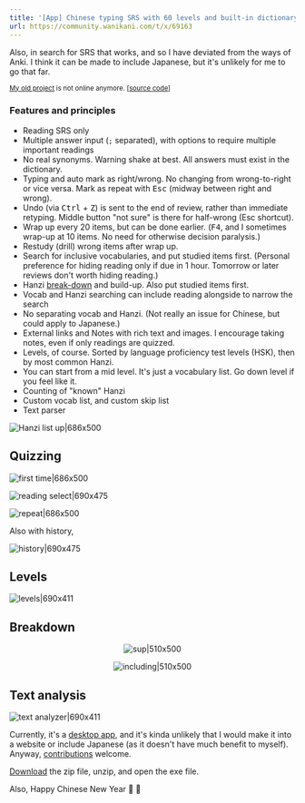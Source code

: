 ```yaml
---
title: '[App] Chinese typing SRS with 60 levels and built-in dictionary and Hanzi breakdown'
url: https://community.wanikani.com/t/x/69163
---
```


Also, in search for SRS that works, and so I have deviated from the ways of Anki. I think it can be made to include Japanese, but it's unlikely for me to go that far.

<small> [My old project](https://community.wanikani.com/t/wanikani-for-chinese/43389/4?u=polv) is not online anymore. [[source code](https://github.com/zhquiz/zhquiz)]  </small>

### Features and principles

- Reading SRS only
- Multiple answer input (`;` separated), with options to require multiple important readings
- No real synonyms. Warning shake at best. All answers must exist in the dictionary.
- Typing and auto mark as right/wrong. No changing from wrong-to-right or vice versa. Mark as repeat with <kbd>Esc</kbd> (midway between right and wrong).
- Undo (via <kbd>Ctrl</kbd> + <kbd>Z</kbd>) is sent to the end of review, rather than immediate retyping. Middle button "not sure" is there for half-wrong (Esc shortcut).
- Wrap up every 20 items, but can be done earlier. (<kbd>F4</kbd>, and I sometimes wrap-up at 10 items. No need for otherwise decision paralysis.)
- Restudy (drill) wrong items after wrap up.
- Search for inclusive vocabularies, and put studied items first. (Personal preference for hiding reading only if due in 1 hour. Tomorrow or later reviews don't worth hiding reading.)
- Hanzi [break-down](https://github.com/cjkvi/cjkvi-ids) and build-up. Also put studied items first.
- Vocab and Hanzi searching can include reading alongside to narrow the search
- No separating vocab and Hanzi. (Not really an issue for Chinese, but could apply to Japanese.)
- External links and Notes with rich text and images. I encourage taking notes, even if only readings are quizzed.
- Levels, of course. Sorted by language proficiency test levels (HSK), then by most common Hanzi.
- You can start from a mid level. It's just a vocabulary list. Go down level if you feel like it.
- Counting of "known" Hanzi
- Custom vocab list, and custom skip list
- Text parser

![Hanzi list up|686x500](upload://vVtoeHruN92GJE5yOmml2uWhWOX.png)

## Quizzing

![first time|686x500](upload://ipx7xNVrPVvfHO1jdDiVD38QCWv.png)

![reading select|690x475](upload://tzWDJkGLEXK0haCeRSRDZuf1APT.png)

![repeat|686x500](upload://xJjPONutyJsnerdo0PE3e1d1KRP.png)

Also with history,

![history|690x475](upload://fAGUBe08sCZJwb62LkTcCzarGav.png)

## Levels

![levels|690x411](upload://7HZP1Q3XaYDIQctbcRr2MOPqKXB.jpeg)

## Breakdown

<div align=center>

![sup|510x500](upload://N3r8yOZIc1kZ9ceoYemTrhZZ1v.png)

![including|510x500](upload://j08K7KOQ3BN1lp3fyVVHGTReT27.png)

</div>

## Text analysis

![text analyzer|690x411](upload://zZiO56hzo9rykdxf1CoARjBAwJl.jpeg)

Currently, it's a [desktop app](https://github.com/patarapolw/cnpy/releases), and it's kinda unlikely that I would make it into a website or include Japanese (as it doesn't have much benefit to myself). Anyway, [contributions](https://github.com/patarapolw/cnpy) welcome.

[Download](https://github.com/patarapolw/cnpy/releases) the zip file, unzip, and open the exe file.

Also, Happy Chinese New Year :tada: :dragon_face:
